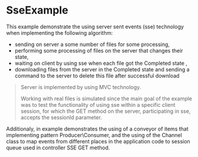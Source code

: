 # SseExample

This example demonstrate the using server sent events (sse) technology when implementing the following algorithm:
- sending on server a some number of files for some processing,
- performing some processing of files on the server that changes their state,
- waiting on client by using sse when each file got the Completed state ,
- downloading files from the server in the Completed state and sending a command to the server to delete this file after successful download

> Server is implemented by using MVC technology.
> 
> Working with real files is simulated since the main goal of the example was to test the functionality of using sse within a specific client session,
for which the GET method on the server, participating in sse, accepts the sessionId parameter.

Additionaly, in example demonstrates the using of a conveyor of items that implementing pattern Producer\Consumer, and the using of the Channel class to map events from different places in the application code to session queue used in controller SSE GET method.


